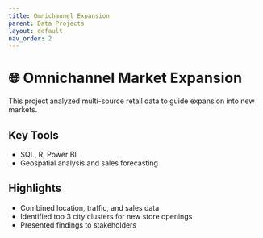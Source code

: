```yaml
---
title: Omnichannel Expansion
parent: Data Projects
layout: default
nav_order: 2
---
```

# 🌐 Omnichannel Market Expansion

This project analyzed multi-source retail data to guide expansion into new markets.

## Key Tools

- SQL, R, Power BI
- Geospatial analysis and sales forecasting

## Highlights

- Combined location, traffic, and sales data
- Identified top 3 city clusters for new store openings
- Presented findings to stakeholders
